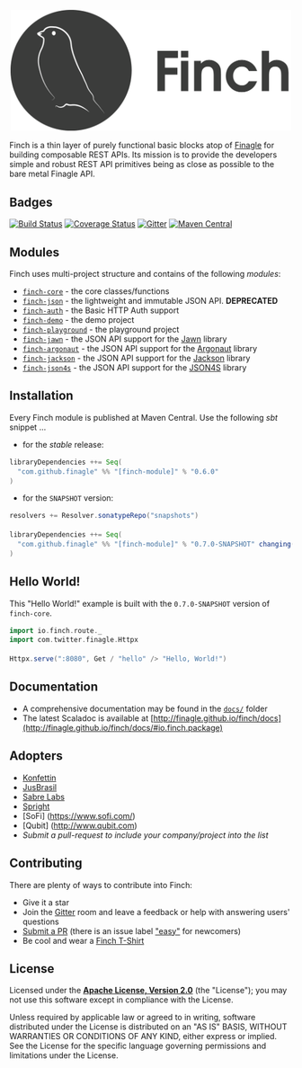 <p align="center">
  <img src="https://raw.githubusercontent.com/finagle/finch/master/finch-logo.png" width="500px" />
</p>

Finch is a thin layer of purely functional basic blocks atop of [Finagle](http://twitter.github.io/finagle) for
building composable REST APIs. Its mission is to provide the developers simple and robust REST API primitives being as
close as possible to the bare metal Finagle API.

Badges
------
[![Build Status](https://img.shields.io/travis/finagle/finch/master.svg)](https://travis-ci.org/finagle/finch)
[![Coverage Status](https://img.shields.io/codecov/c/github/finagle/finch/master.svg)](https://codecov.io/github/finagle/finch)
[![Gitter](https://img.shields.io/badge/gitter-join%20chat-green.svg)](https://gitter.im/finagle/finch?utm_source=badge&utm_medium=badge&utm_campaign=pr-badge&utm_content=badge)
[![Maven Central](https://img.shields.io/maven-central/v/com.github.finagle/finch_2.11.svg)](https://maven-badges.herokuapp.com/maven-central/com.github.finagle/finch_2.11)

Modules
-------

Finch uses multi-project structure and contains of the following _modules_:

* [`finch-core`](core) - the core classes/functions
* [`finch-json`](json) - the lightweight and immutable JSON API. __DEPRECATED__
* [`finch-auth`](auth) - the Basic HTTP Auth support
* [`finch-demo`](demo) - the demo project
* [`finch-playground`](playground) - the playground project
* [`finch-jawn`](jawn) - the JSON API support for the [Jawn](https://github.com/non/jawn) library
* [`finch-argonaut`](argonaut) - the JSON API support for the [Argonaut](http://argonaut.io/) library
* [`finch-jackson`](jackson) - the JSON API support for the [Jackson](http://jackson.codehaus.org/) library
* [`finch-json4s`](json4s) - the JSON API support for the [JSON4S](http://json4s.org/) library

Installation
------------
Every Finch module is published at Maven Central. Use the following _sbt_ snippet ...

* for the _stable_ release:

```scala
libraryDependencies ++= Seq(
  "com.github.finagle" %% "[finch-module]" % "0.6.0"
)
```

* for the `SNAPSHOT` version:

```scala
resolvers += Resolver.sonatypeRepo("snapshots")

libraryDependencies ++= Seq(
  "com.github.finagle" %% "[finch-module]" % "0.7.0-SNAPSHOT" changing()
)
```

Hello World!
------------
This "Hello World!" example is built with the `0.7.0-SNAPSHOT` version of `finch-core`.

```scala
import io.finch.route._
import com.twitter.finagle.Httpx

Httpx.serve(":8080", Get / "hello" /> "Hello, World!")
```

Documentation
-------------
* A comprehensive documentation may be found in the [`docs/`](docs/index.md) folder
* The latest Scaladoc is available at [http://finagle.github.io/finch/docs](http://finagle.github.io/finch/docs/#io.finch.package)

Adopters
--------
* [Konfettin](http://konfettin.ru)
* [JusBrasil](http://www.jusbrasil.com.br)
* [Sabre Labs](http://sabrelabs.com)
* [Spright](http://spright.com)
* [SoFi] (https://www.sofi.com/)
* [Qubit] (http://www.qubit.com)
* *Submit a pull-request to include your company/project into the list*

Contributing
------------

There are plenty of ways to contribute into Finch:

* Give it a star
* Join the [Gitter][1] room and leave a feedback or help with answering users' questions
* [Submit a PR](CONTRIBUTING.md) (there is an issue label ["easy"](https://github.com/finagle/finch/issues?q=is%3Aopen+is%3Aissue+label%3Aeasy) for newcomers)
* Be cool and wear a [Finch T-Shirt](http://www.redbubble.com/people/vkostyukov/works/13277123-finch-io-rest-api-with-finagle?p=t-shirt)

License
-------

Licensed under the **[Apache License, Version 2.0](http://www.apache.org/licenses/LICENSE-2.0)** (the "License");
you may not use this software except in compliance with the License.

Unless required by applicable law or agreed to in writing, software
distributed under the License is distributed on an "AS IS" BASIS,
WITHOUT WARRANTIES OR CONDITIONS OF ANY KIND, either express or implied.
See the License for the specific language governing permissions and
limitations under the License.

[1]: https://gitter.im/finagle/finch

